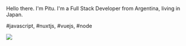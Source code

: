 
Hello there. I'm Pitu.
I'm a Full Stack Developer from Argentina, living in Japan.

#javascript, #nuxtjs, #vuejs, #node


![](https://cdn.discordapp.com/attachments/827119321120505886/828244521812361216/T.jpg)







